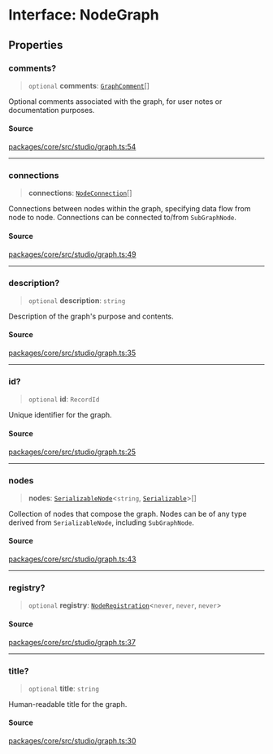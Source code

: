 # Interface: NodeGraph

## Properties

### comments?

> `optional` **comments**: [`GraphComment`](../../comments/type-aliases/GraphComment.md)[]

Optional comments associated with the graph, for user notes or documentation purposes.

#### Source

[packages/core/src/studio/graph.ts:54](https://github.com/VictorS67/encre/blob/42c3bddca4be2d23ad959c1c99381eefbf43789c/packages/core/src/studio/graph.ts#L54)

***

### connections

> **connections**: [`NodeConnection`](../../nodes/type-aliases/NodeConnection.md)[]

Connections between nodes within the graph, specifying data flow from node to node.
Connections can be connected to/from `SubGraphNode`.

#### Source

[packages/core/src/studio/graph.ts:49](https://github.com/VictorS67/encre/blob/42c3bddca4be2d23ad959c1c99381eefbf43789c/packages/core/src/studio/graph.ts#L49)

***

### description?

> `optional` **description**: `string`

Description of the graph's purpose and contents.

#### Source

[packages/core/src/studio/graph.ts:35](https://github.com/VictorS67/encre/blob/42c3bddca4be2d23ad959c1c99381eefbf43789c/packages/core/src/studio/graph.ts#L35)

***

### id?

> `optional` **id**: `RecordId`

Unique identifier for the graph.

#### Source

[packages/core/src/studio/graph.ts:25](https://github.com/VictorS67/encre/blob/42c3bddca4be2d23ad959c1c99381eefbf43789c/packages/core/src/studio/graph.ts#L25)

***

### nodes

> **nodes**: [`SerializableNode`](../../nodes/interfaces/SerializableNode.md)\<`string`, [`Serializable`](../../../load/serializable/classes/Serializable.md)\>[]

Collection of nodes that compose the graph. Nodes can be of any type
derived from `SerializableNode`, including `SubGraphNode`.

#### Source

[packages/core/src/studio/graph.ts:43](https://github.com/VictorS67/encre/blob/42c3bddca4be2d23ad959c1c99381eefbf43789c/packages/core/src/studio/graph.ts#L43)

***

### registry?

> `optional` **registry**: [`NodeRegistration`](../../registration/nodes/classes/NodeRegistration.md)\<`never`, `never`, `never`\>

#### Source

[packages/core/src/studio/graph.ts:37](https://github.com/VictorS67/encre/blob/42c3bddca4be2d23ad959c1c99381eefbf43789c/packages/core/src/studio/graph.ts#L37)

***

### title?

> `optional` **title**: `string`

Human-readable title for the graph.

#### Source

[packages/core/src/studio/graph.ts:30](https://github.com/VictorS67/encre/blob/42c3bddca4be2d23ad959c1c99381eefbf43789c/packages/core/src/studio/graph.ts#L30)
